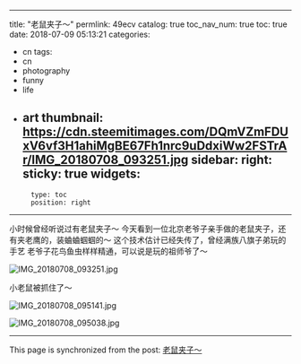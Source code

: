 
---
title: "老鼠夹子～"
permlink: 49ecv
catalog: true
toc_nav_num: true
toc: true
date: 2018-07-09 05:13:21
categories:
- cn
tags:
- cn
- photography
- funny
- life
- art
thumbnail: https://cdn.steemitimages.com/DQmVZmFDUxV6vf3H1ahiMgBE67Fh1nrc9uDdxiWw2FSTrAr/IMG_20180708_093251.jpg
sidebar:
    right:
        sticky: true
widgets:
    -
        type: toc
        position: right
---


小时候曾经听说过有老鼠夹子～
今天看到一位北京老爷子亲手做的老鼠夹子，还有夹老鹰的，装蛐蛐蝈蝈的～
这个技术估计已经失传了，曾经满族八旗子弟玩的手艺
老爷子花鸟鱼虫样样精通，可以说是玩的祖师爷了～

![IMG_20180708_093251.jpg](https://cdn.steemitimages.com/DQmVZmFDUxV6vf3H1ahiMgBE67Fh1nrc9uDdxiWw2FSTrAr/IMG_20180708_093251.jpg)

小老鼠被抓住了～

![IMG_20180708_095141.jpg](https://cdn.steemitimages.com/DQmTgHpsbMJbe6i6tY3MU1fxNiRczFuSw2PkHAmSgi281Qo/IMG_20180708_095141.jpg)

![IMG_20180708_095038.jpg](https://cdn.steemitimages.com/DQmcMU6Vc2fFKBiyhGD2du2LpHk6m4d4zLFsSC7em9HBqB6/IMG_20180708_095038.jpg)

- - -

This page is synchronized from the post: [老鼠夹子～](https://steemit.com/@andrewma/49ecv)
